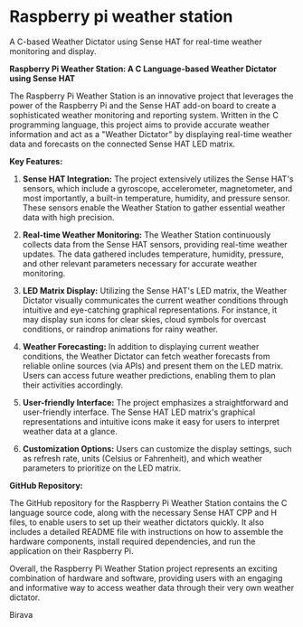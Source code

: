 # Raspberry pi weather station

A C-based Weather Dictator using Sense HAT for real-time weather monitoring and display.

**Raspberry Pi Weather Station: A C Language-based Weather Dictator using Sense HAT**

The Raspberry Pi Weather Station is an innovative project that leverages the power of the Raspberry Pi and the Sense HAT add-on board to create a sophisticated weather monitoring and reporting system. Written in the C programming language, this project aims to provide accurate weather information and act as a "Weather Dictator" by displaying real-time weather data and forecasts on the connected Sense HAT LED matrix.

**Key Features:**

1. **Sense HAT Integration:** The project extensively utilizes the Sense HAT's sensors, which include a gyroscope, accelerometer, magnetometer, and most importantly, a built-in temperature, humidity, and pressure sensor. These sensors enable the Weather Station to gather essential weather data with high precision.

2. **Real-time Weather Monitoring:** The Weather Station continuously collects data from the Sense HAT sensors, providing real-time weather updates. The data gathered includes temperature, humidity, pressure, and other relevant parameters necessary for accurate weather monitoring.

3. **LED Matrix Display:** Utilizing the Sense HAT's LED matrix, the Weather Dictator visually communicates the current weather conditions through intuitive and eye-catching graphical representations. For instance, it may display sun icons for clear skies, cloud symbols for overcast conditions, or raindrop animations for rainy weather.

4. **Weather Forecasting:** In addition to displaying current weather conditions, the Weather Dictator can fetch weather forecasts from reliable online sources (via APIs) and present them on the LED matrix. Users can access future weather predictions, enabling them to plan their activities accordingly.

5. **User-friendly Interface:** The project emphasizes a straightforward and user-friendly interface. The Sense HAT LED matrix's graphical representations and intuitive icons make it easy for users to interpret weather data at a glance.

6. **Customization Options:** Users can customize the display settings, such as refresh rate, units (Celsius or Fahrenheit), and which weather parameters to prioritize on the LED matrix.

**GitHub Repository:**

The GitHub repository for the Raspberry Pi Weather Station contains the C language source code, along with the necessary Sense HAT CPP and H files, to enable users to set up their weather dictators quickly. It also includes a detailed README file with instructions on how to assemble the hardware components, install required dependencies, and run the application on their Raspberry Pi.

Overall, the Raspberry Pi Weather Station project represents an exciting combination of hardware and software, providing users with an engaging and informative way to access weather data through their very own weather dictator.


Birava
